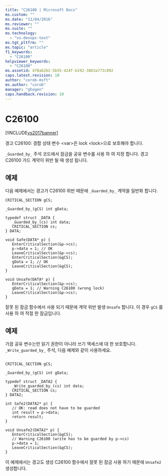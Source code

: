 ```yaml
---
title: "C26100 | Microsoft Docs"
ms.custom: ""
ms.date: "11/04/2016"
ms.reviewer: ""
ms.suite: ""
ms.technology: 
  - "vs-devops-test"
ms.tgt_pltfrm: ""
ms.topic: "article"
f1_keywords: 
  - "C26100"
helpviewer_keywords: 
  - "C26100"
ms.assetid: 470ab2b2-5b55-424f-b192-3863a773c892
caps.latest.revision: 10
author: "corob-msft"
ms.author: "corob"
manager: "ghogen"
caps.handback.revision: 10
---
```

# C26100
[!INCLUDE[vs2017banner](../code-quality/includes/vs2017banner.md)]

경고 C26100: 경합 상태  변수 \<var\>은 lock \<lock\>으로 보호해야 합니다.  
  
 `_Guarded_by_` 주석 코드에서 잠금을 공유 변수를 사용 하 여 지정 합니다.  경고 C26100 가드 계약이 위반 될 때 생성 됩니다.  
  
## 예제  
 다음 예제에서는 경고가 C26100 위반 때문에  `_Guarded_by_`  계약을 일반화 합니다.  
  
```  
CRITICAL_SECTION gCS;   
  
_Guarded_by_(gCS) int gData;   
  
typedef struct _DATA {   
   _Guarded_by_(cs) int data;   
   CRITICAL_SECTION cs;   
} DATA;   
  
void Safe(DATA* p) {   
   EnterCriticalSection(&p->cs);   
   p->data = 1; // OK   
   LeaveCriticalSection(&p->cs);   
   EnterCriticalSection(&gCS);   
   gData = 1; // OK   
   LeaveCriticalSection(&gCS);   
}   
  
void Unsafe(DATA* p) {   
   EnterCriticalSection(&p->cs);   
   gData = 1; // Warning C26100 (wrong lock)   
   LeaveCriticalSection(&p->cs);   
}  
```  
  
 잘못 된 잠금 함수에서 사용 되기 때문에 계약 위반 발생  `Unsafe` 합니다.  이 경우  `gCS`  를 사용 하 여 적절 한 잠금입니다.  
  
## 예제  
 가끔 공유 변수는만 읽기 권한이 아니라 쓰기 액세스에 대 한 보호합니다.   `_Write_guarded_by_`  주석, 다음 예제와 같이 사용하세요.  
  
```  
  
CRITICAL_SECTION gCS;   
  
_Guarded_by_(gCS) int gData;   
  
typedef struct _DATA2 {   
   _Write_guarded_by_(cs) int data;   
   CRITICAL_SECTION cs;   
} DATA2;   
  
int Safe2(DATA2* p) {   
   // OK: read does not have to be guarded   
   int result = p->data;   
   return result;   
}   
  
void Unsafe2(DATA2* p) {   
   EnterCriticalSection(&gCS);   
   // Warning C26100 (write has to be guarded by p->cs)   
   p->data = 1;   
   LeaveCriticalSection(&gCS);   
}   
```  
  
 이 예제에서는 경고도 생성 C26100 함수에서 잘못 된 잠금 사용 하기 때문에  `Unsafe2`  생성합니다.